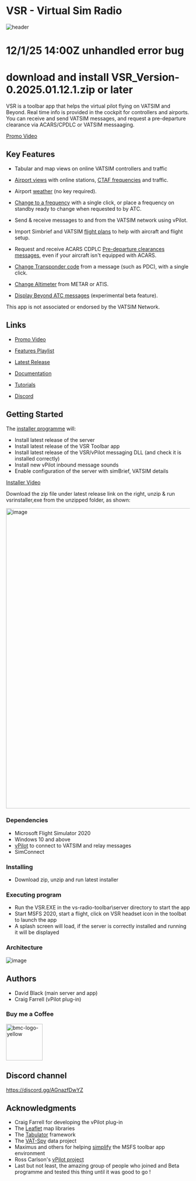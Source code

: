 # VSR - Virtual Sim Radio


![header](https://user-images.githubusercontent.com/4178804/215447464-ea34c0fd-3ea4-48aa-a2db-6bd687268cae.png)

# 12/1/25 14:00Z unhandled error bug 
# download and install VSR_Version-0.2025.01.12.1.zip or later

VSR is a toolbar app that helps the virtual pilot flying on VATSIM and Beyond. Real time info is provided in the cockpit for controllers and airports. You can receive and send VATSIM messages, and request a pre-departure clearance via ACARS/CPDLC or VATSIM messaaging. 

<a href="https://www.youtube.com/watch?v=Xp72yo8IUcY" target="_blank">Promo Video</a>

## Key Features
* Tabular and map views on online VATSIM controllers and traffic

* <a href="https://youtu.be/TYVWbhAM090?si=C68EsT_JKcB2AJyu&t=251" target="_blank">Airport views</a> with online stations, <a href="https://www.youtube.com/watch?v=8KpESDNXBe8" target="_blank">CTAF frequencies</a> and traffic.

* Airport <a href="https://youtu.be/cYkBaya7wHU" target="_blank">weather</a> (no key required).

* <a href="https://youtu.be/W9IA8t_TeN4" target="_blank">Change to a frequency</a> with a single click, or place a frequency on standby ready to change when requested to by ATC.

* Send & receive messages to and from the VATSIM network using vPilot.

* Import Simbrief and VATSIM <a href="https://www.youtube.com/watch?v=q0iAoEC4zIU" target="_blank">flight plans</a> to help with aircraft and flight setup.

* Request and receive ACARS CDPLC <a href="https://youtu.be/TYVWbhAM090?si=tPDElzI452YTO-If&t=12" target="_blank">Pre-departure clearances messages</a>, even if your aircraft isn't equipped with ACARS.

* <a href="https://youtu.be/TYVWbhAM090?si=TedPsMZiZBL21Ie8&t=96" target="_blank">Change Transponder code</a> from a message (such as PDC), with a single click.

* <a href="https://youtu.be/TYVWbhAM090?si=VjYQuC3VUTjVkdmg&t=158" target="_blank">Change Altimeter</a> from METAR or ATIS.

* <a href="https://youtu.be/TYVWbhAM090?si=VjYQuC3VUTjVkdmg&t=180" target="_blank">Display Beyond ATC messages</a> (experimental beta feature).

This app is not associated or endorsed by the VATSIM Network.

## Links

* <a href="https://www.youtube.com/watch?v=Xp72yo8IUcY" target="_blank">Promo Video</a>

* <a href="https://www.youtube.com/playlist?list=PLPLro718J3KbW5_OcYUoJ8daLQOIuKvSc" target="_blank">Features Playlist</a>

* <a href="https://github.com/daveblackuk/VSR/releases/tag/VSR" target="_blank">Latest Release</a>

* <a href="https://docs.vsrsoftware.com" target="_blank">Documentation</a>

* <a href="https://www.youtube.com/playlist?list=PLPLro718J3Ka5t9TzFSH_9cL2-bKV70zh" target="_blank">Tutorials</a>

* <a href="https://discord.gg/AGnazfDwYZ" target="_blank">Discord</a>


## Getting Started

The [installer programme](https://youtu.be/dQLiLrA36kM) will:

* Install latest release of the server
* Install latest release of the VSR Toolbar app
* Install latest release of the VSR/vPilot messaging DLL (and check it is installed correctly)
* Install new vPilot inbound message sounds 
* Enable configuration of the server with simBrief, VATSIM details

<a href="https://www.youtube.com/watch?v=dQLiLrA36kM&list=PLPLro718J3Ka5t9TzFSH_9cL2-bKV70zh" target="_blank"> Installer Video </a>
  
Download the zip file under latest release link on the right, unzip & run vsrinstaller,exe from the unzipped folder, as shown:

<img width="821" alt="image" src="https://user-images.githubusercontent.com/4178804/211213117-ba93578d-f1b6-4702-bf6d-a35f03f3c73e.png">


### Dependencies

* Microsoft Flight Simulator 2020
* Windows 10 and above
* [vPilot](https://vpilot.rosscarlson.dev/) to connect to VATSIM and relay messages 
* SimConnect

### Installing

* Download zip, unzip and run latest installer

### Executing program

* Run the VSR.EXE in the vs-radio-toolbar\server directory to start the app
* Start MSFS 2020, start a flight, click on VSR headset icon in the toolbat to launch the app
* A splash screen will load, if the server is correctly installed and running it will be displayed

### Architecture

![image](https://github.com/daveblackuk/VSR/assets/4178804/e6be756a-11fd-4cda-b2b8-877714790413)



## Authors

* David Black (main server and app)
* Craig Farrell (vPilot plug-in)


### Buy me a Coffee

<a href="https://www.buymeacoffee.com/deltabravozulu" target="_blank"><img width="100" alt="bmc-logo-yellow" src="https://user-images.githubusercontent.com/4178804/178282683-2d1195e1-7582-4ab5-aee3-9b57305e795c.png"></a>

## Discord channel

https://discord.gg/AGnazfDwYZ


## Acknowledgments

* Craig Farrell for developing the vPilot plug-in
* The [Leaflet](https://leafletjs.com/) map libraries 
* The [Tabulator](http://tabulator.info/) framework
* The [VAT-Spy](https://github.com/vatsimnetwork/vatspy-data-project) data project
* Maximus and others for helping [simplify](https://github.com/bymaximus/msfs2020-toolbar-window-template/issues/22) the MSFS toolbar app environment 
* Ross Carlson's [vPilot project](https://vpilot.rosscarlson.dev/) 
* Last but not least, the amazing group of people who joined and Beta programme and tested this thing until it was good to go !




